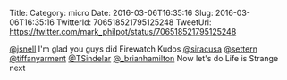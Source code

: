 Title: 
Category: micro
Date: 2016-03-06T16:35:16
Slug: 2016-03-06T16:35:16
TwitterId: 706518521795125248
TweetUrl: https://twitter.com/mark_philpot/status/706518521795125248

[@jsnell](https://twitter.com/jsnell) I'm glad you guys did Firewatch Kudos [@siracusa](https://twitter.com/siracusa) [@settern](https://twitter.com/settern) [@tiffanyarment](https://twitter.com/tiffanyarment) [@TSindelar](https://twitter.com/TSindelar) [@_brianhamilton](https://twitter.com/_brianhamilton) Now let's do Life is Strange next